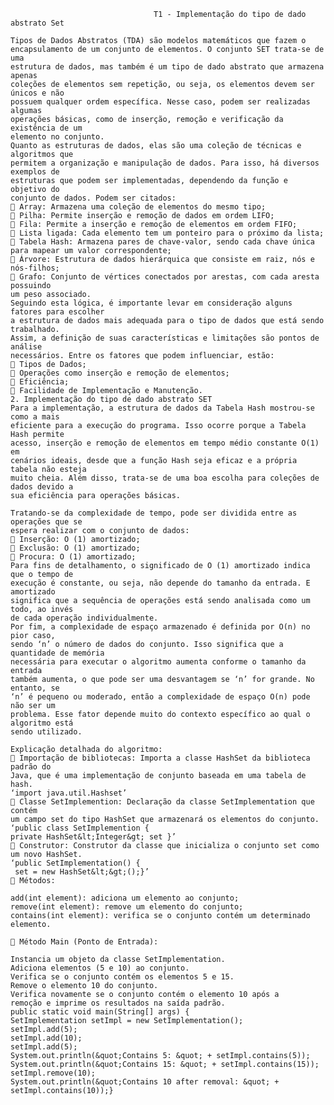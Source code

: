                                     T1 - Implementação do tipo de dado abstrato Set

    Tipos de Dados Abstratos (TDA) são modelos matemáticos que fazem o
    encapsulamento de um conjunto de elementos. O conjunto SET trata-se de uma
    estrutura de dados, mas também é um tipo de dado abstrato que armazena apenas
    coleções de elementos sem repetição, ou seja, os elementos devem ser únicos e não
    possuem qualquer ordem específica. Nesse caso, podem ser realizadas algumas
    operações básicas, como de inserção, remoção e verificação da existência de um
    elemento no conjunto.
    Quanto as estruturas de dados, elas são uma coleção de técnicas e algoritmos que
    permitem a organização e manipulação de dados. Para isso, há diversos exemplos de
    estruturas que podem ser implementadas, dependendo da função e objetivo do
    conjunto de dados. Podem ser citados:
     Array: Armazena uma coleção de elementos do mesmo tipo;
     Pilha: Permite inserção e remoção de dados em ordem LIFO;
     Fila: Permite a inserção e remoção de elementos em ordem FIFO;
     Lista ligada: Cada elemento tem um ponteiro para o próximo da lista;
     Tabela Hash: Armazena pares de chave-valor, sendo cada chave única para mapear um valor correspondente;
     Árvore: Estrutura de dados hierárquica que consiste em raiz, nós e nós-filhos;
     Grafo: Conjunto de vértices conectados por arestas, com cada aresta possuindo
    um peso associado.
    Seguindo esta lógica, é importante levar em consideração alguns fatores para escolher
    a estrutura de dados mais adequada para o tipo de dados que está sendo trabalhado.
    Assim, a definição de suas características e limitações são pontos de análise
    necessários. Entre os fatores que podem influenciar, estão:
     Tipos de Dados;
     Operações como inserção e remoção de elementos;
     Eficiência;
     Facilidade de Implementação e Manutenção.
    2. Implementação do tipo de dado abstrato SET
    Para a implementação, a estrutura de dados da Tabela Hash mostrou-se como a mais
    eficiente para a execução do programa. Isso ocorre porque a Tabela Hash permite
    acesso, inserção e remoção de elementos em tempo médio constante O(1) em
    cenários ideais, desde que a função Hash seja eficaz e a própria tabela não esteja
    muito cheia. Além disso, trata-se de uma boa escolha para coleções de dados devido a
    sua eficiência para operações básicas.

    Tratando-se da complexidade de tempo, pode ser dividida entre as operações que se
    espera realizar com o conjunto de dados:
     Inserção: O (1) amortizado;
     Exclusão: O (1) amortizado;
     Procura: O (1) amortizado;
    Para fins de detalhamento, o significado de O (1) amortizado indica que o tempo de
    execução é constante, ou seja, não depende do tamanho da entrada. E amortizado
    significa que a sequência de operações está sendo analisada como um todo, ao invés
    de cada operação individualmente.
    Por fim, a complexidade de espaço armazenado é definida por O(n) no pior caso,
    sendo ‘n’ o número de dados do conjunto. Isso significa que a quantidade de memória
    necessária para executar o algoritmo aumenta conforme o tamanho da entrada
    também aumenta, o que pode ser uma desvantagem se ‘n’ for grande. No entanto, se
    ‘n’ é pequeno ou moderado, então a complexidade de espaço O(n) pode não ser um
    problema. Esse fator depende muito do contexto específico ao qual o algoritmo está
    sendo utilizado.

    Explicação detalhada do algoritmo:
     Importação de bibliotecas: Importa a classe HashSet da biblioteca padrão do
    Java, que é uma implementação de conjunto baseada em uma tabela de hash.
    ‘import java.util.Hashset’
     Classe SetImplemention: Declaração da classe SetImplementation que contém
    um campo set do tipo HashSet que armazenará os elementos do conjunto.
    ‘public class SetImplemention {
    private HashSet&lt;Integer&gt; set }’
     Construtor: Construtor da classe que inicializa o conjunto set como um novo HashSet.
    ‘public SetImplementation() {
     set = new HashSet&lt;&gt;();}’
     Métodos:

    add(int element): adiciona um elemento ao conjunto;
    remove(int element): remove um elemento do conjunto;
    contains(int element): verifica se o conjunto contém um determinado elemento.

     Método Main (Ponto de Entrada):

    Instancia um objeto da classe SetImplementation.
    Adiciona elementos (5 e 10) ao conjunto.
    Verifica se o conjunto contém os elementos 5 e 15.
    Remove o elemento 10 do conjunto.
    Verifica novamente se o conjunto contém o elemento 10 após a
    remoção e imprime os resultados na saída padrão.
    public static void main(String[] args) {
    SetImplementation setImpl = new SetImplementation();
    setImpl.add(5);
    setImpl.add(10);
    setImpl.add(5);
    System.out.println(&quot;Contains 5: &quot; + setImpl.contains(5));
    System.out.println(&quot;Contains 15: &quot; + setImpl.contains(15)); 
    setImpl.remove(10);
    System.out.println(&quot;Contains 10 after removal: &quot; + setImpl.contains(10));}
    

